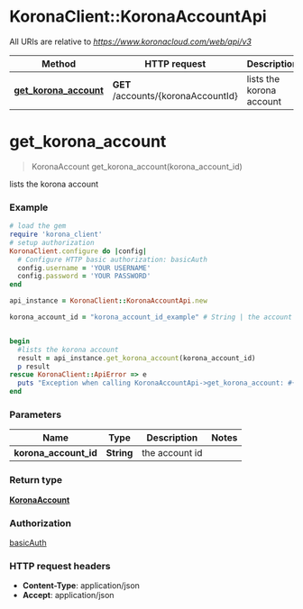 # KoronaClient::KoronaAccountApi

All URIs are relative to *https://www.koronacloud.com/web/api/v3*

Method | HTTP request | Description
------------- | ------------- | -------------
[**get_korona_account**](KoronaAccountApi.md#get_korona_account) | **GET** /accounts/{koronaAccountId} | lists the korona account


# **get_korona_account**
> KoronaAccount get_korona_account(korona_account_id)

lists the korona account



### Example
```ruby
# load the gem
require 'korona_client'
# setup authorization
KoronaClient.configure do |config|
  # Configure HTTP basic authorization: basicAuth
  config.username = 'YOUR USERNAME'
  config.password = 'YOUR PASSWORD'
end

api_instance = KoronaClient::KoronaAccountApi.new

korona_account_id = "korona_account_id_example" # String | the account id


begin
  #lists the korona account
  result = api_instance.get_korona_account(korona_account_id)
  p result
rescue KoronaClient::ApiError => e
  puts "Exception when calling KoronaAccountApi->get_korona_account: #{e}"
end
```

### Parameters

Name | Type | Description  | Notes
------------- | ------------- | ------------- | -------------
 **korona_account_id** | **String**| the account id | 

### Return type

[**KoronaAccount**](KoronaAccount.md)

### Authorization

[basicAuth](../README.md#basicAuth)

### HTTP request headers

 - **Content-Type**: application/json
 - **Accept**: application/json



